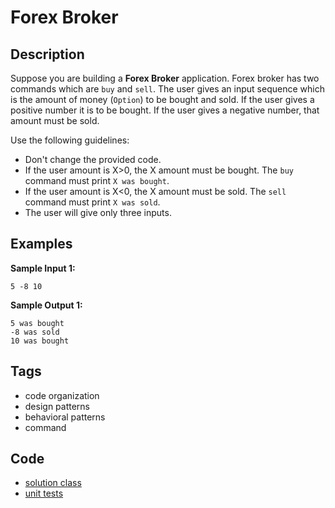 # Forex Broker

## Description
Suppose you are building a **Forex Broker** application. Forex broker has two commands which are `buy` and `sell`. The user gives an input sequence which is the amount of money (`Option`) to be bought and sold. If the user gives a positive number it is to be bought. If the user gives a negative number, that amount must be sold.

Use the following guidelines:
- Don't change the provided code.
- If the user amount is X>0, the X amount must be bought. The `buy` command must print `X was bought`.
- If the user amount is X<0, the X amount must be sold. The `sell` command must print `X was sold`.
- The user will give only three inputs.

## Examples
**Sample Input 1:**
```console
5 -8 10
```

**Sample Output 1:**
```console
5 was bought
-8 was sold
10 was bought
```

## Tags
- code organization
- design patterns
- behavioral patterns
- command

## Code
- [solution class](./src/main/java/Solution.java)
- [unit tests](./src/test/java/SomeParamTest.java)